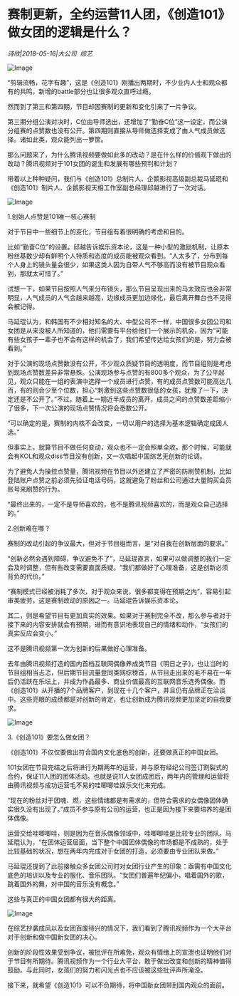 # 赛制更新，全约运营11人团，《创造101》做女团的逻辑是什么？

*诗欣|2018-05-16|大公司 
                                                综艺*

![Image](http://p3.pstatp.com/large/pgc-image/15265193248068fb981a16b)

“剪辑流畅，花字有趣”，这是《创造101》刚播出两期时，不少业内人士和观众都有的共鸣，新增的battle部分也让很多观众直呼过瘾。

然而到了第三和第四期，节目却因赛制的更新和变化引来了一片争议。

第三期分组公演对决时，C位由导师选出，还增加了“勤奋C位”这一设定，而公演分组赛的点赞数也没有公开。第四期则直接从导师做选择变成了由人气成员做选择。诸如此类，观众能列出一箩筐。

那么问题来了，为什么腾讯视频要做如此多的改动？是在什么样的价值观下做出的改动？腾讯视频对于101女团的诞生和发展有哪些预判和计划？

带着以上种种疑问，我们与《创造101》总制片人、企鹅影视高级副总裁马延琨和《创造101》制片人、企鹅影视天相工作室副总经理邱越进行了一次对话。

![Image](http://p1.pstatp.com/large/pgc-image/1526519324810fb306fae61)

1.创始人点赞是101唯一核心赛制

对于节目中一些细节上的变化，节目组有着很明确的考虑和目的。

比如“勤奋C位”的设置。邱越告诉娱乐资本论，这是一种小型的激励机制，让原本粉丝基数少却有鲜明个人特质和态度的成员能被观众看到。“人太多了，分布到每个人身上的镜头量会很少，如果这类人因为自带人气不够高而没有被节目观众看到，那就太可惜了。”

试想一下，如果节目按照人气来分布镜头，那么节目呈现出来的马太效应也会非常明显，人气成员的人气会越来越高，边缘成员更加边缘化，最后离开舞台也不见得会被记得。

马延琨认为，和韩国有不少相对知名的大、中型公司不一样，中国很多女团公司和女团是从来没被人所知道的，他们需要有平台给他们一个展示的机会，因为“可能有些女孩子一辈子也不会有这样的机会了，我们希望传达给女孩们的是，努力会被看到。”

对于公演的现场点赞数没有公开，不少观众质疑节目的透明度，而节目组则是考虑到现场点赞数差异非常悬殊。公演现场参与点赞的有800多个观众，为了公平起见，观众只能在一组的表演中选择一个成员进行点赞，有的成员点赞数可能高达几百，有的则会少至个位数，担心“刺激到这些点赞数很低的女孩，犹豫了一下，决定还是不公开了。”不过，随着上一期近半成员的离开，成员之间的点赞数差距缩小了很多，下一次公演的现场点赞情况将会悉数公开。

“可以确定的是，赛制的内核不会改变，一切以用户的选择为基本逻辑确定成团人选。”

但事实上，就算节目不做任何变动，观众也不一定会照单全收。那个时候，可能就会有KOL和观众diss节目没有创新，又一次唱起中国综艺无创新的论调。

为了避免人为操控点赞量，腾讯视频在节目以外还建立了严密的防刷赞机制，比如登陆账户点赞之前必须先验证电话号码，这就避免了粉丝和公司通过大量购买会员账号来刷赞的行为。

“最终出来的，一定不是导师喜欢的，也不是腾讯视频喜欢的，而是观众自己选择的。”

2.创新难在哪？

赛制的改动引起的争议最大，但对于节目组而言，是“对自我在创新层面的要求。”

“创新必然会遇到障碍，争议避免不了”，马延琨直言，如果可以做调整的我们一定会及时调整，但有些改变需要直面质疑。“我们都做好了心理准备，这是创新必须背负的代价。”

“赛制模式已经被消耗了多次，对于观众来说，很多都变得在预期之内”，容易引起审美疲劳，这是赛制改动的原因之一。马延琨告诉娱乐资本论。

其二，则是希望节目有更加真实的效果。如果对于赛制完全不改，那么参与者对于接下来的内容安排就会有预期，进而有意识地表现自己的情绪和动作，“女孩们的真实反应会变小。”

这不是腾讯视频第一次为创新的后果做好心理准备。

去年由腾讯视频打造的国内首档互联网偶像养成类节目《明日之子》，也让当时的节目组相当忐忑，但后期节目流量登同类网综榜首，从节目走出来的毛不易在一年后仍活跃在乐坛上，并成为作品最多、商业价值最高的互联网音乐选秀偶像。而《创造101》从开播的7个品牌客户，到现在十几个客户，并且仍有品牌正在洽谈中。这些亮眼的成绩都是对创新的肯定，也让创新成为腾讯视频更加坚定的自我要求。

![Image](http://p3.pstatp.com/large/pgc-image/1526519324886e002a430fd)

3.《创造101》要怎么做女团？

《创造101》不仅仅要做出符合国内文化底色的创新，还要做真正的中国女团。

101女团在节目完结之后将进行为期两年的运营，并与原有经纪公司签订割裂式的合约，保证11人团的团体活动。也就是说11人女团成团后，两年内的管理和运营将由腾讯视频与成功运营毛不易的哇唧唧哇娱乐文化来完成。

“现在的粉丝对于团魂、燃，这些情绪都是有需求的，但符合需求的女偶像团体确实很久没有出现了。”成员不参与原有公司的运营，也正是因为接下来要培养的是团体偶像。

运营交给哇唧唧哇，则是因为在音乐偶像领域中，哇唧唧哇是比较专业的团队。马延琨认为，“在团体运营层面，当下整个中国团体偶像的市场都是不成熟的，处于比较基础的状况，想在两年内完成对于女团的打造，必须要由专业团队来做。”

马延琨还提到了此前接触众多女团公司时对女团行业产生的印象：亟需有中国文化底色的培训以及专业的服化、音乐团队。“女团们普遍年纪偏小，唱着国外的歌，跳着国外的舞，对中国的音乐没有概念。”

这些与真正的中国女团都有很大的距离。

![Image](http://p3.pstatp.com/large/pgc-image/1526519325006ea8713203b)

在综艺抄袭成风以及女团百废待兴的情况下，我们看到了腾讯视频作为一个大平台对于创新和做中国新女团的决心。

创新的阶段性效果受到争议，被批评在所难免，观众有情绪上的宣泄也证明他们对于节目有所期待。腾讯视频作为一个行业大平台，敢于做出改变和创新的精神值得鼓励。与此同时，女孩们的努力和闪光点也不应该被这些批评声所淹没。

接下来，就希望《创造101》可以不负期待，将中国新女团带到国内观众的面前。

